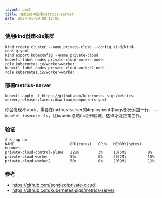 ```yaml
---
layout: post
title: 在kind中部署metrics-server
date: 2024-01-09 00:12:05
---
```


### 使用kind创建k8s集群

```
kind create cluster --name private-cloud --config kind/kind-config.yaml
kind export kubeconfig --name private-cloud
kubectl label nodes private-cloud-worker node-role.kubernetes.io/worker=worker
kubectl label nodes private-cloud-worker2 node-role.kubernetes.io/worker=worker
```

### 部署metrics-server

```
kubectl apply -f https://github.com/kubernetes-sigs/metrics-server/releases/latest/download/components.yaml
```

你会发现不work，需要在metrics-server的deployment中args部分添加一行`- --kubelet-insecure-tls`，让kubelet忽略tls证书验证，这样才能正常工作。

### 验证

```
$ k top no
NAME                          CPU(cores)   CPU%   MEMORY(bytes)   MEMORY%
private-cloud-control-plane   225m         3%     1375Mi          8%
private-cloud-worker          59m          0%     2522Mi          15%
private-cloud-worker2         59m          0%     2059Mi          12%
```

### 参考

- https://github.com/songleo/private-cloud
- https://github.com/kubernetes-sigs/metrics-server
